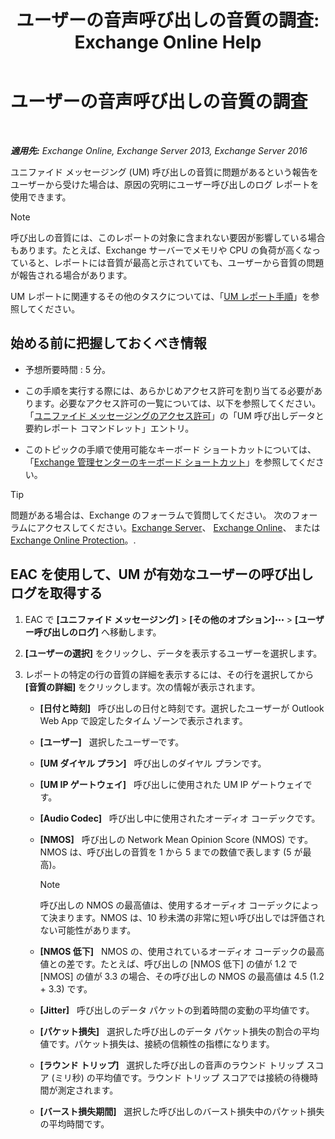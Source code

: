 ﻿---
title: 'ユーザーの音声呼び出しの音質の調査: Exchange Online Help'
TOCTitle: ユーザーの音声呼び出しの音質の調査
ms:assetid: 0c945886-3cfa-423e-9b46-0d6b1584a145
ms:mtpsurl: https://technet.microsoft.com/ja-jp/library/JJ659059(v=EXCHG.150)
ms:contentKeyID: 50555728
ms.date: 05/22/2018
mtps_version: v=EXCHG.150
ms.translationtype: HT
---

# ユーザーの音声呼び出しの音質の調査

 

_**適用先:** Exchange Online, Exchange Server 2013, Exchange Server 2016_

ユニファイド メッセージング (UM) 呼び出しの音質に問題があるという報告をユーザーから受けた場合は、原因の究明にユーザー呼び出しのログ レポートを使用できます。


> [!NOTE]
> 呼び出しの音質には、このレポートの対象に含まれない要因が影響している場合もあります。たとえば、Exchange サーバーでメモリや CPU の負荷が高くなっていると、レポートには音質が最高と示されていても、ユーザーから音質の問題が報告される場合があります。



UM レポートに関連するその他のタスクについては、「[UM レポート手順](um-reports-procedures-exchange-2013-help.md)」を参照してください。

## 始める前に把握しておくべき情報

  - 予想所要時間 : 5 分。

  - この手順を実行する際には、あらかじめアクセス許可を割り当てる必要があります。必要なアクセス許可の一覧については、以下を参照してください。「[ユニファイド メッセージングのアクセス許可](unified-messaging-permissions-exchange-2013-help.md)」の「UM 呼び出しデータと要約レポート コマンドレット」エントリ。

  - このトピックの手順で使用可能なキーボード ショートカットについては、「[Exchange 管理センターのキーボード ショートカット](keyboard-shortcuts-in-the-exchange-admin-center-exchange-online-protection-help.md)」を参照してください。


> [!TIP]
> 問題がある場合は、Exchange のフォーラムで質問してください。 次のフォーラムにアクセスしてください。<A href="https://go.microsoft.com/fwlink/p/?linkid=60612">Exchange Server</A>、 <A href="https://go.microsoft.com/fwlink/p/?linkid=267542">Exchange Online</A>、 または <A href="https://go.microsoft.com/fwlink/p/?linkid=285351">Exchange Online Protection</A>。.



## EAC を使用して、UM が有効なユーザーの呼び出しログを取得する

1.  EAC で **\[ユニファイド メッセージング\]** \> **\[その他のオプション\]**![\[その他のオプション\] アイコン](images/JJ150550.5381819e-3b21-4873-8714-e9b956290b28(EXCHG.150).gif "[その他のオプション] アイコン") \> **\[ユーザー呼び出しのログ\]** へ移動します。

2.  **\[ユーザーの選択\]** をクリックし、データを表示するユーザーを選択します。

3.  レポートの特定の行の音質の詳細を表示するには、その行を選択してから **\[音質の詳細\]** をクリックします。次の情報が表示されます。
    
      - **\[日付と時刻\]**   呼び出しの日付と時刻です。選択したユーザーが Outlook Web App で設定したタイム ゾーンで表示されます。
    
      - **\[ユーザー\]**   選択したユーザーです。
    
      - **\[UM ダイヤル プラン\]**   呼び出しのダイヤル プランです。
    
      - **\[UM IP ゲートウェイ\]**   呼び出しに使用された UM IP ゲートウェイです。
    
      - **\[Audio Codec\]**   呼び出し中に使用されたオーディオ コーデックです。
    
      - **\[NMOS\]**   呼び出しの Network Mean Opinion Score (NMOS) です。NMOS は、呼び出しの音質を 1 から 5 までの数値で表します (5 が最高)。
        

        > [!NOTE]
        > 呼び出しの NMOS の最高値は、使用するオーディオ コーデックによって決まります。NMOS は、10 秒未満の非常に短い呼び出しでは評価されない可能性があります。

    
      - **\[NMOS 低下\]**   NMOS の、使用されているオーディオ コーデックの最高値との差です。たとえば、呼び出しの \[NMOS 低下\] の値が 1.2 で \[NMOS\] の値が 3.3 の場合、その呼び出しの NMOS の最高値は 4.5 (1.2 + 3.3) です。
    
      - **\[Jitter\]**   呼び出しのデータ パケットの到着時間の変動の平均値です。
    
      - **\[パケット損失\]**   選択した呼び出しのデータ パケット損失の割合の平均値です。パケット損失は、接続の信頼性の指標になります。
    
      - **\[ラウンド トリップ\]**   選択した呼び出しの音声のラウンド トリップ スコア (ミリ秒) の平均値です。ラウンド トリップ スコアでは接続の待機時間が測定されます。
    
      - **\[バースト損失期間\]**   選択した呼び出しのバースト損失中のパケット損失の平均時間です。

